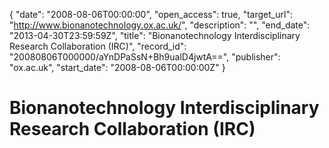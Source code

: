 {
  "date": "2008-08-06T00:00:00", 
  "open_access": true, 
  "target_url": "http://www.bionanotechnology.ox.ac.uk/", 
  "description": "", 
  "end_date": "2013-04-30T23:59:59Z", 
  "title": "Bionanotechnology Interdisciplinary Research Collaboration (IRC)", 
  "record_id": "20080806T000000/aYnDPaSsN+Bh9ualD4jwtA==", 
  "publisher": "ox.ac.uk", 
  "start_date": "2008-08-06T00:00:00Z"
}

# Bionanotechnology Interdisciplinary Research Collaboration (IRC)

